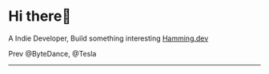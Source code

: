 # Hi there👋
A Indie Developer, Build something interesting
[Hamming.dev](https://www.hamming.dev/)

Prev @ByteDance, @Tesla

---

